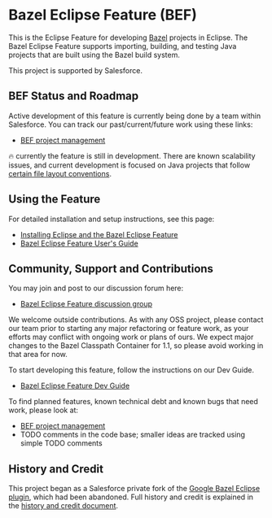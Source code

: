 # Bazel Eclipse Feature (BEF)

This is the Eclipse Feature for developing [Bazel](http://bazel.io) projects in Eclipse.
The Bazel Eclipse Feature supports importing, building, and testing Java projects that are built using the Bazel build system.

This project is supported by Salesforce.

## BEF Status and Roadmap

Active development of this feature is currently being done by a team within Salesforce.
You can track our past/current/future work using these links:

- [BEF project management](https://github.com/salesforce/bazel-eclipse/projects)

:fire: currently the feature is still in development. There are known scalability issues, and current development is focused on Java projects that follow [certain file layout conventions](docs/conforming_java_packages.md).

## Using the Feature

For detailed installation and setup instructions, see this page:

- [Installing Eclipse and the Bazel Eclipse Feature](docs/install.md)
- [Bazel Eclipse Feature User's Guide](docs/using_the_feature.md)

## Community, Support and Contributions

You may join and post to our discussion forum here:

- [Bazel Eclipse Feature discussion group](https://groups.google.com/forum/#!forum/bazel-eclipse-discuss)

We welcome outside contributions.
As with any OSS project, please contact our team prior to starting any major refactoring or feature work,
  as your efforts may conflict with ongoing work or plans of ours.
We expect major changes to the Bazel Classpath Container for 1.1, so please avoid working in that area for now.

To start developing this feature, follow the instructions on our Dev Guide.

- [Bazel Eclipse Feature Dev Guide](docs/dev/dev_guide.md)

To find planned features, known technical debt and known bugs that need work, please look at:

- [BEF project management](https://github.com/salesforce/bazel-eclipse/projects)
- TODO comments in the code base; smaller ideas are tracked using simple TODO comments

## History and Credit

This project began as a Salesforce private fork of the [Google Bazel Eclipse plugin](https://github.com/bazelbuild/eclipse), which had been abandoned.
Full history and credit is explained in the [history and credit document](docs/history.md).
